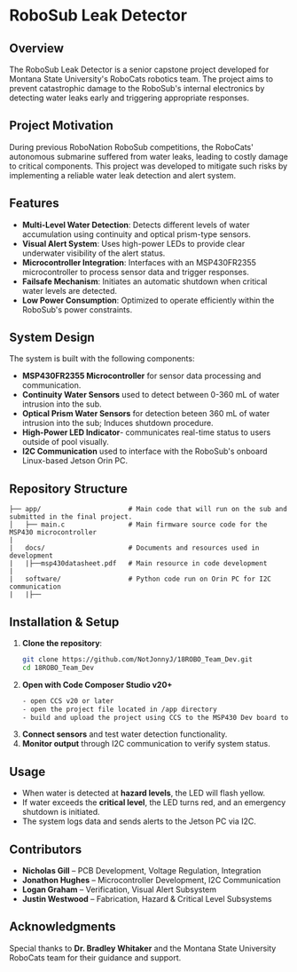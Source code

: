 # RoboSub Leak Detector

## Overview
The RoboSub Leak Detector is a senior capstone project developed for Montana State University's RoboCats robotics team. The project aims to prevent catastrophic damage to the RoboSub's internal electronics by detecting water leaks early and triggering appropriate responses.

## Project Motivation
During previous RoboNation RoboSub competitions, the RoboCats' autonomous submarine suffered from water leaks, leading to costly damage to critical components. This project was developed to mitigate such risks by implementing a reliable water leak detection and alert system.

## Features
- **Multi-Level Water Detection**: Detects different levels of water accumulation using continuity and optical prism-type sensors.
- **Visual Alert System**: Uses high-power LEDs to provide clear underwater visibility of the alert status.
- **Microcontroller Integration**: Interfaces with an MSP430FR2355 microcontroller to process sensor data and trigger responses.
- **Failsafe Mechanism**: Initiates an automatic shutdown when critical water levels are detected.
- **Low Power Consumption**: Optimized to operate efficiently within the RoboSub's power constraints.

## System Design
The system is built with the following components:
- **MSP430FR2355 Microcontroller** for sensor data processing and communication.
- **Continuity Water Sensors** used to detect between 0-360 mL of water intrusion into the sub.
- **Optical Prism Water Sensors** for detection beteen 360 mL of water intrusion into the sub; Induces shutdown procedure.
- **High-Power LED Indicator**- communicates real-time status to users outside of pool visually.
- **I2C Communication** used to interface with the RoboSub's onboard Linux-based Jetson Orin PC.

## Repository Structure
```
├── app/                      # Main code that will run on the sub and submitted in the final project.
│   ├── main.c                # Main firmware source code for the MSP430 microcontroller
|   
|   docs/                     # Documents and resources used in development
|   |├──msp430datasheet.pdf   # Main resource in code development
|
|   software/                 # Python code run on Orin PC for I2C communication
|   |├──
```

## Installation & Setup
1. **Clone the repository**:
   ```sh
   git clone https://github.com/NotJonnyJ/18ROBO_Team_Dev.git
   cd 18ROBO_Team_Dev
   ```
2. **Open with Code Composer Studio v20+** 
   ```sh
   - open CCS v20 or later
   - open the project file located in /app directory
   - build and upload the project using CCS to the MSP430 Dev board to confirm connection

   ```
3. **Connect sensors** and test water detection functionality.
4. **Monitor output** through I2C communication to verify system status.

## Usage
- When water is detected at **hazard levels**, the LED will flash yellow.
- If water exceeds the **critical level**, the LED turns red, and an emergency shutdown is initiated.
- The system logs data and sends alerts to the Jetson PC via I2C.

## Contributors
- **Nicholas Gill** – PCB Development, Voltage Regulation, Integration
- **Jonathon Hughes** – Microcontroller Development, I2C Communication
- **Logan Graham** – Verification, Visual Alert Subsystem
- **Justin Westwood** – Fabrication, Hazard & Critical Level Subsystems


## Acknowledgments
Special thanks to **Dr. Bradley Whitaker** and the Montana State University RoboCats team for their guidance and support.
